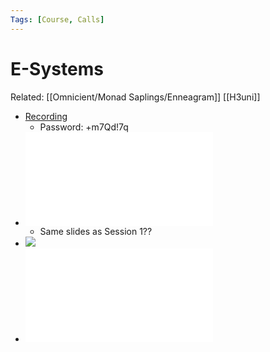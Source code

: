 ```yaml
---
Tags: [Course, Calls]
---
```

# E-Systems
Related: [[Omnicient/Monad Saplings/Enneagram]] [[H3uni]]


- [Recording](https://us02web.zoom.us/rec/share/-qh30-sVnVmhcwV8WEA6Xg4LigDRR9DXBxTpqZgA-T5LGFjQgJSfz6gQE1lEin1w.BByRW0R8OCXNErRZ)
    - Password: +m7Qd!7q
- ![](1626444277_24.pdf)
	- Same slides as Session 1??
- ![](1626444281_25.png)
- ![]( 1626444283_26.pdf)
